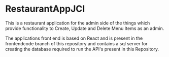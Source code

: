 # RestaurantAppJCI
This is a restaurant application for the admin side of the things which provide functionality to Create, Update and Delete Menu Items as an admin.

The applications front end is based on React and is present in the frontendcode branch of this repository and contains a sql server for creating the database required to run 
the API's present in this Repository.
